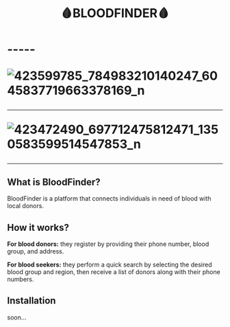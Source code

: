 <h1 align="center"> 🩸BLOODFINDER🩸 <h1>
-----
  
![423599785_784983210140247_6045837719663378169_n](https://github.com/user-attachments/assets/15fdcd35-3c2a-4909-ad3f-d41987dbd6d1) 

-----

![423472490_697712475812471_1350583599514547853_n](https://github.com/user-attachments/assets/d5466848-99b8-4682-bac4-e9b89e30d0ad)

-----
## What is BloodFinder?
BloodFinder is a platform that connects individuals in need of blood with local donors.

## How it works?
**For blood donors:** they register by providing their phone number, blood group, and address.

**For blood seekers:** they perform a quick search by selecting the desired blood group and region, then receive a list of donors along with their phone numbers.

## Installation

soon...

